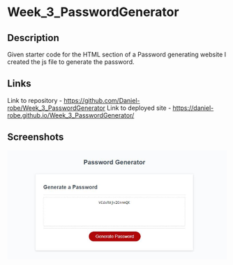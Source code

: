 # Week_3_PasswordGenerator

## Description

Given starter code for the HTML section of a Password generating website I created the js file to generate the password.

## Links

Link to repository - https://github.com/Daniel-robe/Week_3_PasswordGenerator
Link to deployed site - https://daniel-robe.github.io/Week_3_PasswordGenerator/

## Screenshots

![Screenshot 1](./Images/screenshot-one.JPG)